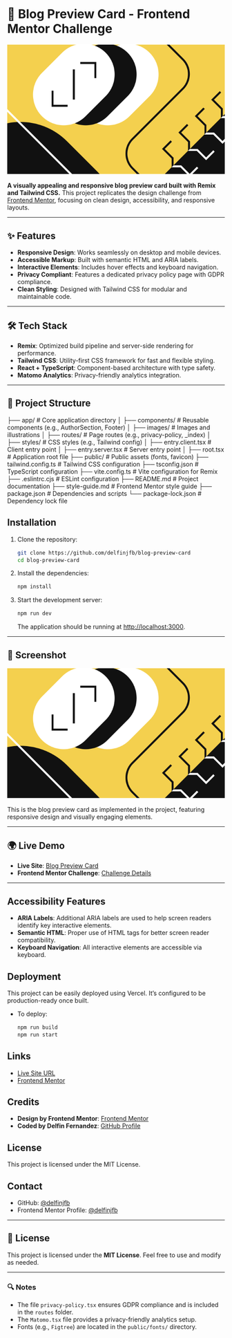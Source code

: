 # 🌟 Blog Preview Card - Frontend Mentor Challenge

![Blog Preview Card](./app/images/illustration-article.svg)

**A visually appealing and responsive blog preview card built with Remix and Tailwind CSS.** This project replicates the design challenge from [Frontend Mentor](https://www.frontendmentor.io/challenges), focusing on clean design, accessibility, and responsive layouts.

---

## ✨ Features

- **Responsive Design**: Works seamlessly on desktop and mobile devices.
- **Accessible Markup**: Built with semantic HTML and ARIA labels.
- **Interactive Elements**: Includes hover effects and keyboard navigation.
- **Privacy Compliant**: Features a dedicated privacy policy page with GDPR compliance.
- **Clean Styling**: Designed with Tailwind CSS for modular and maintainable code.

---

## 🛠 Tech Stack

- **Remix**: Optimized build pipeline and server-side rendering for performance.
- **Tailwind CSS**: Utility-first CSS framework for fast and flexible styling.
- **React + TypeScript**: Component-based architecture with type safety.
- **Matomo Analytics**: Privacy-friendly analytics integration.

---

## 📂 Project Structure

├── app/ # Core application directory
│ ├── components/ # Reusable components (e.g., AuthorSection, Footer)
│ ├── images/ # Images and illustrations
│ ├── routes/ # Page routes (e.g., privacy-policy, \_index)
│ ├── styles/ # CSS styles (e.g., Tailwind config)
│ ├── entry.client.tsx # Client entry point
│ ├── entry.server.tsx # Server entry point
│ ├── root.tsx # Application root file
├── public/ # Public assets (fonts, favicon)
├── tailwind.config.ts # Tailwind CSS configuration
├── tsconfig.json # TypeScript configuration
├── vite.config.ts # Vite configuration for Remix
├── .eslintrc.cjs # ESLint configuration
├── README.md # Project documentation
├── style-guide.md # Frontend Mentor style guide
├── package.json # Dependencies and scripts
└── package-lock.json # Dependency lock file

## Installation

1. Clone the repository:

   ```sh
   git clone https://github.com/delfinjfb/blog-preview-card
   cd blog-preview-card
   ```

2. Install the dependencies:

   ```sh
   npm install
   ```

3. Start the development server:

   ```sh
   npm run dev
   ```

   The application should be running at [http://localhost:3000](http://localhost:3000).

---

## 📸 Screenshot

![Blog Preview Card](./app/images/illustration-article.svg)

This is the blog preview card as implemented in the project, featuring responsive design and visually engaging elements.

---

## 🌍 Live Demo

- **Live Site**: [Blog Preview Card](https://blog-preview-card-remix-delfin.vercel.app/)
- **Frontend Mentor Challenge**: [Challenge Details](https://www.frontendmentor.io/solutions/blog-preview-card-made-in-react-remix-with-tailwind-lyMxD7uJYa)

---

## Accessibility Features

- **ARIA Labels**: Additional ARIA labels are used to help screen readers identify key interactive elements.
- **Semantic HTML**: Proper use of HTML tags for better screen reader compatibility.
- **Keyboard Navigation**: All interactive elements are accessible via keyboard.

## Deployment

This project can be easily deployed using Vercel. It’s configured to be production-ready once built.

- To deploy:

  ```sh
  npm run build
  npm run start
  ```

## Links

- [Live Site URL](https://blog-preview-card-remix-delfin.vercel.app/m)
- [Frontend Mentor](https://www.frontendmentor.io/challenges)

## Credits

- **Design by Frontend Mentor**: [Frontend Mentor](https://www.frontendmentor.io/)
- **Coded by Delfin Fernandez**: [GitHub Profile](https://github.com/delfinjfb/)

## License

This project is licensed under the MIT License.

## Contact

- GitHub: [@delfinjfb](https://github.com/delfinjfb)
- Frontend Mentor Profile: [@delfinjfb](https://www.frontendmentor.io/profile/delfinjfb)

---

## 📜 License

This project is licensed under the **MIT License**. Feel free to use and modify as needed.

---

### 🔍 Notes

- The file `privacy-policy.tsx` ensures GDPR compliance and is included in the `routes` folder.
- The `Matomo.tsx` file provides a privacy-friendly analytics setup.
- Fonts (e.g., `Figtree`) are located in the `public/fonts/` directory.
